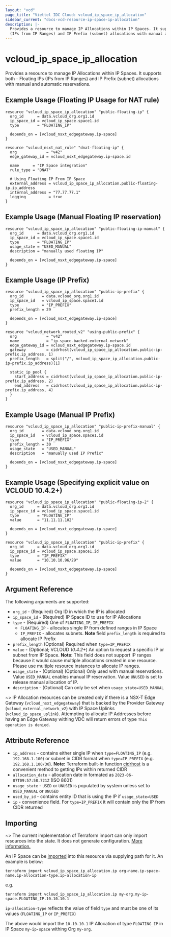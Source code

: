 ```yaml
---
layout: "vcd"
page_title: "Viettel IDC Cloud: vcloud_ip_space_ip_allocation"
sidebar_current: "docs-vcd-resource-ip-space-ip-allocation"
description: |-
  Provides a resource to manage IP Allocations within IP Spaces. It supports both - Floating IPs 
  (IPs from IP Ranges) and IP Prefix (subnet) allocations with manual and automatic reservations.
---
```


# vcloud\_ip\_space\_ip\_allocation

Provides a resource to manage IP Allocations within IP Spaces. It supports both - Floating IPs (IPs
from IP Ranges) and IP Prefix (subnet) allocations with manual and automatic reservations.


## Example Usage (Floating IP Usage for NAT rule)

```hcl
resource "vcloud_ip_space_ip_allocation" "public-floating-ip" {
  org_id      = data.vcloud_org.org1.id
  ip_space_id = vcloud_ip_space.space1.id
  type        = "FLOATING_IP"

  depends_on = [vcloud_nsxt_edgegateway.ip-space]
}

resource "vcloud_nsxt_nat_rule" "dnat-floating-ip" {
  org             = "v42"
  edge_gateway_id = vcloud_nsxt_edgegateway.ip-space.id

  name      = "IP Space integration"
  rule_type = "DNAT"

  # Using Floating IP From IP Space
  external_address = vcloud_ip_space_ip_allocation.public-floating-ip.ip_address
  internal_address = "77.77.77.1"
  logging          = true
}
```

## Example Usage (Manual Floating IP reservation)

```hcl
resource "vcloud_ip_space_ip_allocation" "public-floating-ip-manual" {
  org_id      = data.vcloud_org.org1.id
  ip_space_id = vcloud_ip_space.space1.id
  type        = "FLOATING_IP"
  usage_state = "USED_MANUAL"
  description = "manually used floating IP"

  depends_on = [vcloud_nsxt_edgegateway.ip-space]
}
```

## Example Usage (IP Prefix)

```hcl
resource "vcloud_ip_space_ip_allocation" "public-ip-prefix" {
  org_id        = data.vcloud_org.org1.id
  ip_space_id   = vcloud_ip_space.space1.id
  type          = "IP_PREFIX"
  prefix_length = 29

  depends_on = [vcloud_nsxt_edgegateway.ip-space]
}

resource "vcloud_network_routed_v2" "using-public-prefix" {
  org             = "v42"
  name            = "ip-space-backed-external-network"
  edge_gateway_id = vcloud_nsxt_edgegateway.ip-space.id
  gateway         = cidrhost(vcloud_ip_space_ip_allocation.public-ip-prefix.ip_address, 1)
  prefix_length   = split("/", vcloud_ip_space_ip_allocation.public-ip-prefix.ip_address)[1]

  static_ip_pool {
    start_address = cidrhost(vcloud_ip_space_ip_allocation.public-ip-prefix.ip_address, 2)
    end_address   = cidrhost(vcloud_ip_space_ip_allocation.public-ip-prefix.ip_address, 4)
  }
}
```

## Example Usage (Manual IP Prefix)

```hcl
resource "vcloud_ip_space_ip_allocation" "public-ip-prefix-manual" {
  org_id        = data.vcloud_org.org1.id
  ip_space_id   = vcloud_ip_space.space1.id
  type          = "IP_PREFIX"
  prefix_length = 30
  usage_state   = "USED_MANUAL"
  description   = "manually used IP Prefix"

  depends_on = [vcloud_nsxt_edgegateway.ip-space]
}
```

## Example Usage (Specifying explicit value on VCLOUD 10.4.2+)

```hcl
resource "vcloud_ip_space_ip_allocation" "public-floating-ip-2" {
  org_id      = data.vcloud_org.org1.id
  ip_space_id = vcloud_ip_space.space1.id
  type        = "FLOATING_IP"
  value       = "11.11.11.102"

  depends_on = [vcloud_nsxt_edgegateway.ip-space]
}

resource "vcloud_ip_space_ip_allocation" "public-ip-prefix" {
  org_id      = data.vcloud_org.org1.id
  ip_space_id = vcloud_ip_space.space1.id
  type        = "IP_PREFIX"
  value       = "10.10.10.96/29"

  depends_on = [vcloud_nsxt_edgegateway.ip-space]
}
```

## Argument Reference

The following arguments are supported:

* `org_id` - (Required) Org ID in which the IP is allocated
* `ip_space_id` - (Required) IP Space ID to use for IP Allocations
* `type` - (Required) One of `FLOATING_IP`, `IP_PREFIX`
  * `FLOATING_IP` - allocates single IP from defined ranges in IP Space
  * `IP_PREFIX` - allocates subnets. **Note** field `prefix_length` is required to allocate IP
    Prefix
* `prefix_length` (Optional) Required when `type=IP_PREFIX`
* `value` - (Optional; VCLOUD *10.4.2+*) An option to request a specific IP or subnet from IP Space.
  **Note:** This field does not support IP ranges because it would cause multiple allocations
  created in one resource. Please use multiple resource instances to allocate IP ranges.
* `usage_state` - (Optional) (Optional) Only used with manual reservations. Value `USED_MANUAL`
  enables manual IP reservation. Value `UNUSED` is set to release manual allocation of IP.
* `description` - (Optional) Can only be set when `usage_state=USED_MANUAL`

~> IP Allocation resources can be created only if there is a NSX-T Edge Gateway
(`vcloud_nsxt_edgegateway`) that is backed by the Provider Gateway (`vcloud_external_network_v2`) with IP
Space Uplinks (`vcloud_ip_space_uplink`). Attempting to allocate IP Addresses before having an
Edge Gateway withing VDC will return errors of type `This operation is denied`.

## Attribute Reference

* `ip_address` - contains either single IP when `type=FLOATING_IP` (e.g. `192.168.1.100`) or subnet
  in CIDR format when `type=IP_PREFIX` (e.g. `192.168.1.100/30`). **Note:** Terraform built-in
  function [cidrhost](https://developer.hashicorp.com/terraform/language/functions/cidrhost) is a
  convenient method to getting IPs within returned CIDR
* `allocation_date` - allocation date in formated as `2023-06-07T09:57:58.721Z` (ISO 8601)
* `usage_state` - `USED` or `UNUSED` is populated by system unless set to `USED_MANUAL` or `UNUSED`
* `used_by_id` - contains entity ID that is using the IP if `usage_state=USED`
* `ip` - convenience field. For `type=IP_PREFIX` it will contain only the IP from CIDR returned

## Importing

~> The current implementation of Terraform import can only import resources into the state.
It does not generate configuration. [More information.](https://www.terraform.io/docs/import/)

An IP Space can be [imported][docs-import] into this resource via supplying path for it. An example
is below:

[docs-import]: https://www.terraform.io/docs/import/

```
terraform import vcloud_ip_space_ip_allocation.ip org-name.ip-space-name.ip-allocation-type.ip-allocation-ip
```

e.g.

```
terraform import vcloud_ip_space_ip_allocation.ip my-org.my-ip-space.FLOATING_IP.10.10.10.1
```

`ip-allocation-type` reflects the value of field `type` and must be one of its values (`FLOATING_IP`
or `IP_PREFIX`)

The above would import the `10.10.10.1` IP Allocation of type `FLOATING_IP` in IP Space
`my-ip-space` withing Org `my-org`.
